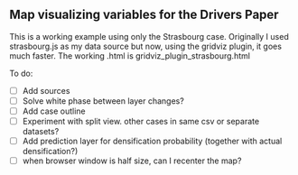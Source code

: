 ## Map visualizing variables for the Drivers Paper

This is a working example using only the Strasbourg case. Originally I used strasbourg.js as my data source but now, using the gridviz plugin, it goes much faster. The working .html is gridviz_plugin_strasbourg.html

To do:

- [ ] Add sources
- [ ] Solve white phase between layer changes?
- [ ] Add case outline
- [ ] Experiment with split view. other cases in same csv or separate datasets?
- [ ] Add prediction layer for densification probability (together with actual densification?)
- [ ] when browser window is half size, can I recenter the map?